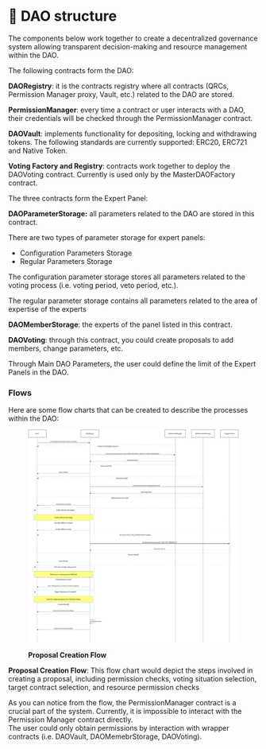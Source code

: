 # 📑 DAO structure

The components below work together to create a decentralized governance system allowing transparent decision-making and resource management within the DAO.

The following contracts form the DAO:

**DAORegistry**: it is the contracts registry where all contracts (QRCs, Permission Manager proxy, Vault, etc.) related to the DAO are stored.

**PermissionManager**: every time a contract or user interacts with a DAO, their credentials will be checked through the PermissionManager contract.

**DAOVault**: implements functionality for depositing, locking and withdrawing tokens. The following standards are currently supported: ERC20, ERC721 and Native Token.

**Voting Factory and Registry**: contracts work together to deploy the DAOVoting contract. Currently is used only by the MasterDAOFactory contract.

The three contracts form the Expert Panel:

**DAOParameterStorage:** all parameters related to the DAO are stored in this contract.

There are two types of parameter storage for expert panels:&#x20;

* Configuration Parameters Storage
* Regular Parameters Storage&#x20;

The configuration parameter storage stores all parameters related to the voting process (i.e. voting period, veto period, etc.).&#x20;

The regular parameter storage contains all parameters related to the area of expertise of the experts

**DAOMemberStorage**: the experts of the panel listed in this contract.

**DAOVoting**: through this contract, you could create proposals to add members, change parameters, etc.

Through Main DAO Parameters, the user could define the limit of the Expert Panels in the DAO.

### Flows

Here are some flow charts that can be created to describe the processes within the DAO:

<figure><img src="../.gitbook/assets/Proposal Creation Flow.drawio.png" alt=""><figcaption><p><strong>Proposal Creation Flow</strong></p></figcaption></figure>

**Proposal Creation Flow**: This flow chart would depict the steps involved in creating a proposal, including permission checks, voting situation selection, target contract selection, and resource permission checks

As you can notice from the flow, the PermissionManager contract is a crucial part of the system. Currently, it is impossible to interact with the Permission Manager contract directly.\
The user could only obtain permissions by interaction with wrapper contracts (i.e. DAOVault, DAOMemebrStorage, DAOVoting).
